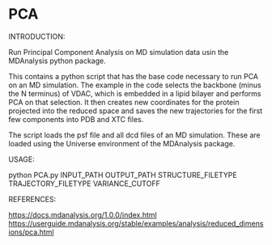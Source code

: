 # PCA

INTRODUCTION:

Run Principal Component Analysis on MD simulation data usin the MDAnalysis python package.

This contains a python script that has the base code necessary to run PCA on an MD simulation. The example in the code selects the 
backbone (minus the N terminus) of VDAC, which is embedded in a lipid bilayer and performs PCA on that selection. It then creates new 
coordinates for the protein projected into the reduced space and saves the new trajectories for the first few components into PDB and
XTC files. 

The script loads the psf file and all dcd files of an MD simulation. These are loaded using the Universe environment of the MDAnalysis package.

USAGE:

python PCA.py INPUT_PATH OUTPUT_PATH STRUCTURE_FILETYPE TRAJECTORY_FILETYPE VARIANCE_CUTOFF

REFERENCES:

 https://docs.mdanalysis.org/1.0.0/index.html 
 https://userguide.mdanalysis.org/stable/examples/analysis/reduced_dimensions/pca.html
